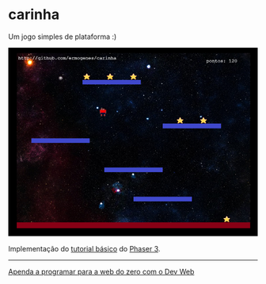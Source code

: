 # carinha

Um jogo simples de plataforma :)

![](screenshot.png)

Implementação do [tutorial básico](http://phaser.io/tutorials/making-your-first-phaser-3-game) do [Phaser 3](http://phaser.io/).

---

[Apenda a programar para a web do zero com o Dev Web](https://github.com/ermogenes/aulas-programacao-web)